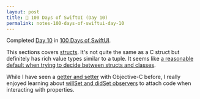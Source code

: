 ```yaml
---
layout: post
title: 📔 100 Days of SwiftUI (Day 10)
permalink: notes-100-days-of-swiftui-day-10
---
```


Completed [Day 10](https://www.hackingwithswift.com/100/swiftui/10) in [100 Days of SwiftUI](https://www.hackingwithswift.com/100/swiftui).

This sections covers [structs](https://en.wikipedia.org/wiki/Struct_(C_programming_language)). It's not quite the same as a C struct but definitely has rich value types similar to a tuple. It seems like [a reasonable default when trying to decide between structs and classes](https://developer.apple.com/documentation/swift/choosing-between-structures-and-classes#Choose-Structures-by-Default).

While I have seen a [getter and setter](https://en.wikipedia.org/wiki/Mutator_method) with Objective-C before, I really enjoyed learning about [willSet and didSet observers](https://docs.swift.org/swift-book/documentation/the-swift-programming-language/properties/) to attach code when interacting with properties.
